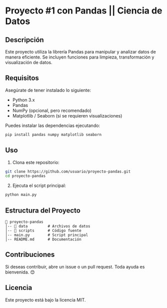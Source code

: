 # Proyecto #1 con Pandas || Ciencia de Datos

## Descripción
Este proyecto utiliza la librería Pandas para manipular y analizar datos de manera eficiente. Se incluyen funciones para limpieza, transformación y visualización de datos.

## Requisitos
Asegúrate de tener instalado lo siguiente:
- Python 3.x
- Pandas
- NumPy (opcional, pero recomendado)
- Matplotlib / Seaborn (si se requieren visualizaciones)

Puedes instalar las dependencias ejecutando:
```bash
pip install pandas numpy matplotlib seaborn
```

## Uso
1. Clona este repositorio:
```bash
git clone https://github.com/usuario/proyecto-pandas.git
cd proyecto-pandas
```
2. Ejecuta el script principal:
```bash
python main.py
```

## Estructura del Proyecto
```
📂 proyecto-pandas
│-- 📂 data         # Archivos de datos
│-- 📂 scripts      # Código fuente
│-- main.py        # Script principal
│-- README.md      # Documentación
```

## Contribuciones
Si deseas contribuir, abre un issue o un pull request. Toda ayuda es bienvenida. 😊

## Licencia
Este proyecto está bajo la licencia MIT.
